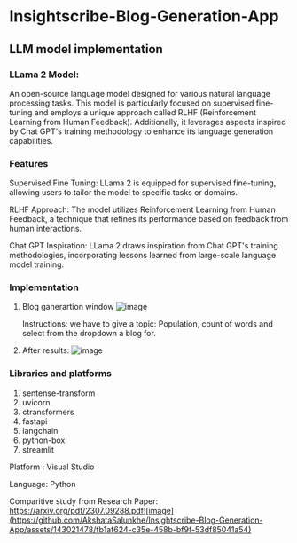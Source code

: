 # Insightscribe-Blog-Generation-App
## LLM model implementation 

### LLama 2 Model: 
An open-source language model designed for various natural language processing tasks. This model is particularly focused on supervised fine-tuning and employs a unique approach called RLHF (Reinforcement Learning from Human Feedback). Additionally, it leverages aspects inspired by Chat GPT's training methodology to enhance its language generation capabilities.

### Features
Supervised Fine Tuning: LLama 2 is equipped for supervised fine-tuning, allowing users to tailor the model to specific tasks or domains.

RLHF Approach: The model utilizes Reinforcement Learning from Human Feedback, a technique that refines its performance based on feedback from human interactions.

Chat GPT Inspiration: LLama 2 draws inspiration from Chat GPT's training methodologies, incorporating lessons learned from large-scale language model training.

### Implementation

1. Blog ganerartion window
   ![image](https://github.com/AkshataSalunkhe/Insightscribe-Blog-Generation-App/assets/143021478/d315a85d-835b-40eb-91f2-3357dd4f774e)

   Instructions: we have to give a topic: Population, count of words and select from the dropdown a blog for.

2. After results:
   ![image](https://github.com/AkshataSalunkhe/Insightscribe-Blog-Generation-App/assets/143021478/831161e8-33b2-4cfa-b0c4-0a43ae7d4439)

### Libraries and platforms 
1. sentense-transform
2. uvicorn
3. ctransformers
4. fastapi
5. langchain
6. python-box
7. streamlit

Platform : Visual Studio

Language: Python

Comparitive study from Research Paper: https://arxiv.org/pdf/2307.09288.pdf![image](https://github.com/AkshataSalunkhe/Insightscribe-Blog-Generation-App/assets/143021478/fb1af624-c35e-458b-bf9f-53df85041a54)



